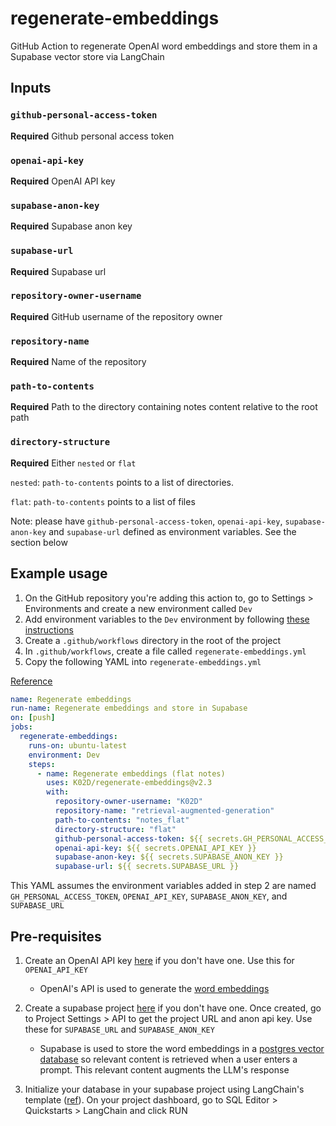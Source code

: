 # regenerate-embeddings

GitHub Action to regenerate OpenAI word embeddings and store them in a Supabase vector store via LangChain

## Inputs

### `github-personal-access-token`

**Required** Github personal access token

### `openai-api-key`

**Required** OpenAI API key

### `supabase-anon-key`

**Required** Supabase anon key

### `supabase-url`

**Required** Supabase url

### `repository-owner-username`

**Required** GitHub username of the repository owner

### `repository-name`

**Required** Name of the repository

### `path-to-contents`

**Required** Path to the directory containing notes content relative to the root path

### `directory-structure`

**Required** Either `nested` or `flat`

`nested`: `path-to-contents` points to a list of directories.

`flat`: `path-to-contents` points to a list of files

Note: please have `github-personal-access-token`, `openai-api-key`, `supabase-anon-key` and `supabase-url` defined as environment variables. See the section below

## Example usage

1. On the GitHub repository you're adding this action to, go to Settings > Environments and create a new environment called `Dev`
2. Add environment variables to the `Dev` environment by following [these instructions](https://docs.github.com/en/actions/learn-github-actions/variables#creating-configuration-variables-for-an-environment)
3. Create a `.github/workflows` directory in the root of the project
4. In `.github/workflows`, create a file called `regenerate-embeddings.yml`
5. Copy the following YAML into `regenerate-embeddings.yml`

[Reference](https://docs.github.com/en/actions/quickstart)

```yaml
name: Regenerate embeddings
run-name: Regenerate embeddings and store in Supabase
on: [push]
jobs:
  regenerate-embeddings:
    runs-on: ubuntu-latest
    environment: Dev
    steps:
      - name: Regenerate embeddings (flat notes)
        uses: K02D/regenerate-embeddings@v2.3
        with:
          repository-owner-username: "K02D"
          repository-name: "retrieval-augmented-generation"
          path-to-contents: "notes_flat"
          directory-structure: "flat"
          github-personal-access-token: ${{ secrets.GH_PERSONAL_ACCESS_TOKEN }}
          openai-api-key: ${{ secrets.OPENAI_API_KEY }}
          supabase-anon-key: ${{ secrets.SUPABASE_ANON_KEY }}
          supabase-url: ${{ secrets.SUPABASE_URL }}
```

This YAML assumes the environment variables added in step 2 are named `GH_PERSONAL_ACCESS_TOKEN`, `OPENAI_API_KEY`, `SUPABASE_ANON_KEY`, and `SUPABASE_URL`

## Pre-requisites

1. Create an OpenAI API key [here](https://platform.openai.com/account/api-keys) if you don't have one. Use this for `OPENAI_API_KEY`

   - OpenAI's API is used to generate the [word embeddings](https://platform.openai.com/docs/guides/embeddings/what-are-embeddings)

2. Create a supabase project [here](https://supabase.com/dashboard/projects) if you don't have one. Once created, go to Project Settings > API to get the project URL and anon api key. Use these for `SUPABASE_URL` and `SUPABASE_ANON_KEY`

   - Supabase is used to store the word embeddings in a [postgres vector database](https://supabase.com/docs/guides/ai) so relevant content is retrieved when a user enters a prompt. This relevant content augments the LLM's response

3. Initialize your database in your supabase project using LangChain's template ([ref](https://supabase.com/docs/guides/ai/langchain?database-method=dashboard)). On your project dashboard, go to SQL Editor > Quickstarts > LangChain and click RUN
